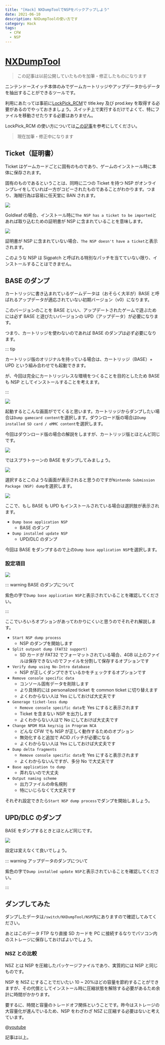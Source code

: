 ```yaml
---
title: "[Hack] NXDumpToolでNSPをバックアップしよう"
date: 2021-06-10
description: NXDumpToolの使い方です
category: Hack
tags:
  - CFW
  - NSP
---
```


# [NXDumpTool](https://github.com/DarkMatterCore/nxdumptool/releases)

> この記事は以前公開していたものを加筆・修正したものになります

ニンテンドースイッチ本体のみでゲームカートリッジやアップデータからデータを抽出することができるツールです。

利用にあたっては事前に[LockPick_RCM](https://github.com/shchmue/Lockpick_RCM/releases)で title.key 及び prod.key を取得する必要があるのでやっておきましょう。スイッチ上で実行するだけでよくて、特にファイルを移動させたりする必要はありません。

LockPick_RCM の使い方については[この記事]()を参考にしてください。

> 現在加筆・修正中になります

## Ticket（証明書）

Ticket はゲームカードごとに固有のものであり、ゲームのインストール時に本体に保存されます。

固有のものであるということは、同時に二つの Ticket を持つ NSP がオンラインプレイをしていれば一方がコピーされたものであることがわかります。つまり、海賊行為は容易に任天堂に BAN されます。

![](https://pbs.twimg.com/media/EW5mDtsX0AM4y6P?format=png)

Goldleaf の場合、インストール時に`The NSP has a ticket to be imported`とあれば取り込むための証明書が NSP に含まれていることを意味します。

![](https://pbs.twimg.com/media/EW5mDYIXkAAJ5Kt?format=png)

証明書が NSP に含まれていない場合、`The NSP doesn't have a ticket`と表示されます。

このような NSP は Sigpatch と呼ばれる特別なパッチを当てていない限り、インストールすることはできません。

## BASE のダンプ

カートリッジに書き込まれているゲームデータは（おそらく大半が）BASE と呼ばれるアップデータが適応されていない初期バージョン（v0）になります。

このバージョンのことを BASE といい、アップデートされたゲームで遊ぶためには必ず BASE と遊びたいバージョンの UPD（アップデータ）が必要になります。

つまり、カートリッジを使わないのであれば BASE のダンプは必ず必要になります。

::: tip

カートリッジ版のオリジナルを持っている場合は、カートリッジ（BASE）+ UPD という組み合わせでも起動できます。

が、今回は完全にカートリッジレスな環境をつくることを目的としたため BASE も NSP としてインストールすることを考えます。

:::

![](https://pbs.twimg.com/media/E3fAbbsUUAEK7Bc?format=png)

起動するとこんな画面がでてくると思います。カートリッジからダンプしたい場合は`Dump gamecard content`を選択します。ダウンロード版の場合は`Dump installed SD card / eMMC content`を選択します。

今回はダウンロード版の場合の解説をしますが、カートリッジ版とほとんど同じです。

![](https://pbs.twimg.com/media/E3fAbbuVEAATtBj?format=png)

ではスプラトゥーンの BASE をダンプしてみましょう。

![](https://pbs.twimg.com/media/E3fAbcFVcAA2cwK?format=png)

選択するとこのような画面が表示されると思うのですが`Nintendo Submission Package (NSP) dump`を選択します。

![](https://pbs.twimg.com/media/E3fAcoVVUAETe6y?format=png)

ここで、もし BASE も UPD もインストールされている場合は選択肢が表示されます。

- `Dump base application NSP`
  - BASE のダンプ
- `Dump installed update NSP`
  - UPD/DLC のダンプ

今回は BASE をダンプするので上の`Dump base application NSP`を選択します。

### 設定項目

![](https://pbs.twimg.com/media/E3fAco9VEAE04i1?format=png)

::: warning BASE のダンプについて

紫色の字で`Dump base application NSP`と表示されていることを確認してください。

:::

ここでいろいろオプションがあってわかりにくいと思うのでそれぞれ解説します。

- `Start NSP dump process`
  - NSP のダンプを開始します
- `Split outpuot dump (FAT32 support)`
  - SD カードが FAT32 でフォーマットされている場合、4GB 以上のファイルは保存できないのでファイルを分割して保存するオプションです
- `Verify dump using No-Intro database`
  - NSP が正しくダンプできているかをチェックするオプションです
- `Remove console specific data`
  - コンソール固有データを削除します
  - より具体的には personalized ticket を common ticket に切り替えます
  - よくわからない人は Yes にしておけば大丈夫です
- `Generage ticket-less dump`
  - `Remove console specific data`を Yes にすると表示されます
  - Ticket を含まない NSP を出力します
  - よくわからない人はで No にしておけば大丈夫です
- `Change NPDM RSA key/sig in Program NCA`
  - どんな CFW でも NSP が正しく動作するためのオプション
  - 無効化すると追加で ACID パッチが必要になる
  - よくわからない人は Yes にしておけば大丈夫です
- `Dump delta fragments`
  - `Remove console specific data`を Yes にすると表示されます
  - よくわからないんですが、多分 No で大丈夫です
- `Base application to dump`
  - 弄れないので大丈夫
- `Output naming scheme`
  - 出力ファイルの命名規則
  - 特にいじらなくて大丈夫です

それぞれ設定できたら`Start NSP dump process`でダンプを開始しましょう。

## UPD/DLC のダンプ

BASE をダンプするときとほとんど同じです。

![](https://pbs.twimg.com/media/E3fGlXgVcAIPDmR?format=png)

設定は変えなくて良いでしょう。

::: warning アップデータのダンプについて

紫色の字で`Dump installed update NSP`と表示されていることを確認してください。

:::

## ダンプしてみた

ダンプしたデータは`/switch/NXDumpTool/NSP`内にありますので確認してみてください。

あとはこのデータ FTP なり直接 SD カードを PC に接続するなりでパソコン内のストレージに保存しておけばよいでしょう。

### NSZ との比較

NSZ とは NSP を圧縮したパッケージファイルであり、実質的には NSP と同じものです。

NSP を NSZ にすることでだいたい 10 ~ 20%ほどの容量を節約することができますが、その代償としてインストール時に圧縮状態を解除する必要があるため余計に時間がかかります。

要するに、時間と容量のトレードオフ関係ということです。昨今はストレージの大容量化が進んでいるため、NSP をわざわざ NSZ に圧縮する必要はないと考えています。

@[youtube](https://www.youtube.com/watch?v=UEq7PZuhoSI)

記事は以上。
